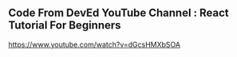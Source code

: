 ## Code From DevEd YouTube Channel : React Tutorial For Beginners
https://www.youtube.com/watch?v=dGcsHMXbSOA